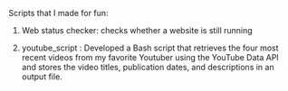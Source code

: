 Scripts that I made for fun:

1) Web status checker: checks whether a website is still running

2) youtube_script : Developed a Bash script that retrieves the four most recent videos from my favorite Youtuber using the YouTube Data API and stores the video titles, publication dates, and descriptions in an output file.
